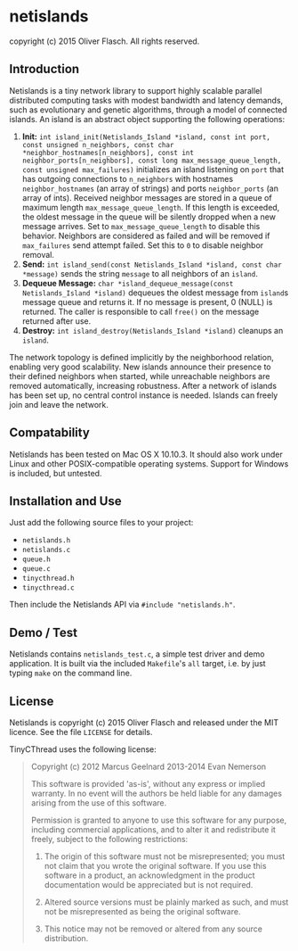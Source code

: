 # netislands
copyright (c) 2015 Oliver Flasch.
All rights reserved.


## Introduction

Netislands is a tiny network library to support highly scalable parallel
distributed computing tasks with modest bandwidth and latency demands, such as
evolutionary and genetic algorithms, through a model of connected islands. An
island is an abstract object supporting the following operations:

1. **Init:** `int island_init(Netislands_Island *island, const int port, const unsigned n_neighbors, const char *neighbor_hostnames[n_neighbors], const int neighbor_ports[n_neighbors], const long max_message_queue_length, const unsigned max_failures)` 
   initializes an island listening on  `port` that has outgoing connections to
   `n_neighbors` with hostnames `neighbor_hostnames` (an array of strings)
   and ports `neighbor_ports` (an array of ints). Received neighbor messages
   are stored in a queue of maximum length `max_message_queue_length`. If this
   length is exceeded, the oldest message in the queue will be silently dropped
   when a new message arrives. Set to `max_message_queue_length` to disable this
   behavior. Neighbors are considered as failed and will be removed if
   `max_failures` send attempt failed. Set this to `0` to disable neighbor
   removal.
2. **Send:** `int island_send(const Netislands_Island *island, const char *message)`
   sends the string `message` to all neighbors of an `island`.
3. **Dequeue Message:** `char *island_dequeue_message(const Netislands_Island *island)` dequeues the
   oldest message from `island`s message queue and returns it. If no message is
   present, 0 (NULL) is returned. The caller is responsible to call `free()`
   on the message returned after use.
4. **Destroy:** `int island_destroy(Netislands_Island *island)` cleanups an `island`.

The network topology is defined implicitly by the neighborhood relation,
enabling very good scalability. New islands announce their presence to their
defined neighbors when started, while unreachable neighbors are removed
automatically, increasing robustness. After a network of islands has been
set up, no central control instance is needed. Islands can freely join and
leave the network.


## Compatability

Netislands has been tested on Mac OS X 10.10.3. It should also work under
Linux and other POSIX-compatible operating systems. Support for Windows is
included, but untested.


## Installation and Use 

Just add the following source files to your project:

* `netislands.h`
* `netislands.c`
* `queue.h`
* `queue.c`
* `tinycthread.h`
* `tinycthread.c`

Then include the Netislands API via `#include "netislands.h"`.


## Demo / Test

Netislands contains `netislands_test.c`, a simple test driver and demo
application. It is built via the included `Makefile`'s `all` target, i.e.
by just typing `make` on the command line.


## License

Netislands is copyright (c) 2015 Oliver Flasch and released under the MIT
licence. See the file `LICENSE` for details.

TinyCThread uses the following license:

>Copyright (c) 2012 Marcus Geelnard
>              2013-2014 Evan Nemerson
>
>This software is provided 'as-is', without any express or implied
>warranty. In no event will the authors be held liable for any damages
>arising from the use of this software.
>
>Permission is granted to anyone to use this software for any purpose,
>including commercial applications, and to alter it and redistribute it
>freely, subject to the following restrictions:
>
>    1. The origin of this software must not be misrepresented; you must not
>    claim that you wrote the original software. If you use this software
>    in a product, an acknowledgment in the product documentation would be
>    appreciated but is not required.
>
>    2. Altered source versions must be plainly marked as such, and must not be
>    misrepresented as being the original software.
>
>    3. This notice may not be removed or altered from any source
>    distribution.

